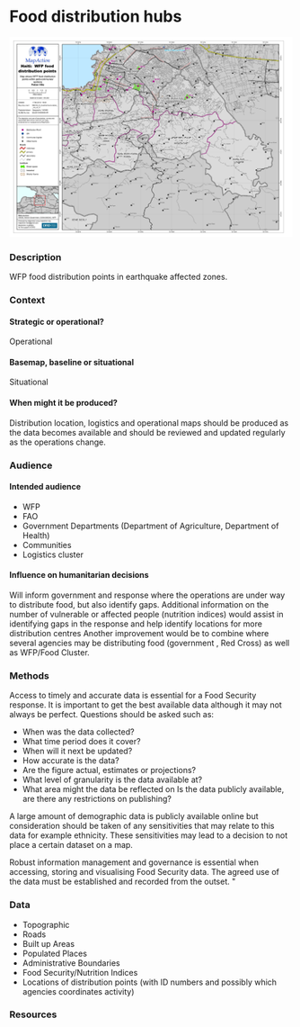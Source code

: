 # Food distribution hubs

![Haiti: WFP food distribution points](../.gitbook/assets/food-distribution.jpg)

### Description

WFP food distribution points in earthquake affected zones.

### Context

#### Strategic or operational?

Operational

#### Basemap, baseline or situational

Situational

#### When might it be produced?

Distribution location, logistics and operational maps should be produced as the data becomes available and should be reviewed and updated regularly as the operations change.

### Audience

#### Intended audience

* WFP
* FAO
* Government Departments \(Department of Agriculture, Department of Health\)
* Communities
* Logistics cluster

#### Influence on humanitarian decisions

Will inform government and response where the operations are under way to distribute food, but also identify gaps. Additional information on the number of vulnerable or affected people \(nutrition indices\) would assist in identifying gaps in the response and help identify locations for more distribution centres Another improvement would be to combine where several agencies may be distributing food \(government , Red Cross\) as well as WFP/Food Cluster.

### Methods

Access to timely and accurate data is essential for a Food Security response. It is important to get the best available data although it may not always be perfect. Questions should be asked such as:

* When was the data collected? 
* What time period does it cover? 
* When will it next be updated? 
* How accurate is the data? 
* Are the figure actual, estimates or projections? 
* What level of granularity is the data available at? 
* What area might the data be reflected on Is the data publicly available, are there any restrictions on publishing?

A large amount of demographic data is publicly available online but consideration should be taken of any sensitivities that may relate to this data for example ethnicity. These sensitivities may lead to a decision to not place a certain dataset on a map.

Robust information management and governance is essential when accessing, storing and visualising Food Security data. The agreed use of the data must be established and recorded from the outset. "

### Data

* Topographic 
* Roads 
* Built up Areas 
* Populated Places 
* Administrative Boundaries 
* Food Security/Nutrition Indices 
* Locations of distribution points \(with ID numbers and possibly which agencies coordinates activity\)

### Resources

